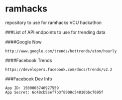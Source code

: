 ramhacks
========

repository to use for ramhacks VCU hackathon


###List of API endpoints to use for trending data

####Google Now

```
http://www.google.com/trends/hottrends/atom/hourly
```

####Facebook Trends

```
https://developers.facebook.com/docs/trends/v2.2
```

###Facebook Dev Info

```
App ID: 1500003746927559
App Secret: 6c48cb5eef7b3f8908c54810bbcf695f
```